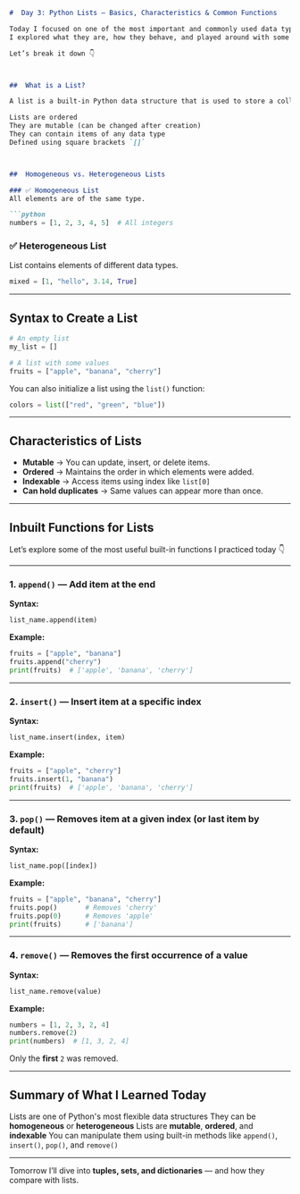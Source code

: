 
```markdown
#  Day 3: Python Lists — Basics, Characteristics & Common Functions

Today I focused on one of the most important and commonly used data types in Python — Lists.  
I explored what they are, how they behave, and played around with some built-in functions.

Let’s break it down 👇



##  What is a List?

A list is a built-in Python data structure that is used to store a collection of items in a single variable.

Lists are ordered
They are mutable (can be changed after creation)
They can contain items of any data type
Defined using square brackets `[]`



##  Homogeneous vs. Heterogeneous Lists

### ✅ Homogeneous List
All elements are of the same type.

```python
numbers = [1, 2, 3, 4, 5]  # All integers
```

### ✅ Heterogeneous List
List contains elements of different data types.

```python
mixed = [1, "hello", 3.14, True]
```

---

##  Syntax to Create a List

```python
# An empty list
my_list = []

# A list with some values
fruits = ["apple", "banana", "cherry"]
```

You can also initialize a list using the `list()` function:

```python
colors = list(["red", "green", "blue"])
```

---

##  Characteristics of Lists

- **Mutable** → You can update, insert, or delete items.
- **Ordered** → Maintains the order in which elements were added.
- **Indexable** → Access items using index like `list[0]`
- **Can hold duplicates** → Same values can appear more than once.

---

##  Inbuilt Functions for Lists

Let’s explore some of the most useful built-in functions I practiced today 👇

---

### 1.  `append()` — Add item at the end

**Syntax:**

```python
list_name.append(item)
```

**Example:**

```python
fruits = ["apple", "banana"]
fruits.append("cherry")
print(fruits)  # ['apple', 'banana', 'cherry']
```

---

### 2.  `insert()` — Insert item at a specific index

**Syntax:**

```python
list_name.insert(index, item)
```

**Example:**

```python
fruits = ["apple", "cherry"]
fruits.insert(1, "banana")
print(fruits)  # ['apple', 'banana', 'cherry']
```

---

### 3.  `pop()` — Removes item at a given index (or last item by default)

**Syntax:**

```python
list_name.pop([index])
```

**Example:**

```python
fruits = ["apple", "banana", "cherry"]
fruits.pop()       # Removes 'cherry'
fruits.pop(0)      # Removes 'apple'
print(fruits)      # ['banana']
```

---

### 4.  `remove()` — Removes the first occurrence of a value

**Syntax:**

```python
list_name.remove(value)
```

**Example:**

```python
numbers = [1, 2, 3, 2, 4]
numbers.remove(2)
print(numbers)  # [1, 3, 2, 4]
```

Only the **first** `2` was removed.

---

##  Summary of What I Learned Today

 Lists are one of Python's most flexible data structures
 They can be **homogeneous** or **heterogeneous**
 Lists are **mutable**, **ordered**, and **indexable**
 You can manipulate them using built-in methods like `append()`, `insert()`, `pop()`, and `remove()`

---

Tomorrow I’ll dive into **tuples, sets, and dictionaries** — and how they compare with lists. 
```


